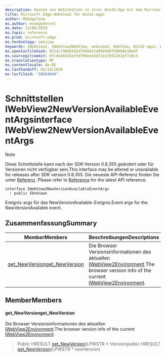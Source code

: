 ```yaml
---
description: Hosten von Webinhalten in ihrer Win32-App mit dem Microsoft Edge WebView2-Steuerelement
title: Microsoft Edge-WebView2 für Win32-apps
author: MSEdgeTeam
ms.author: msedgedevrel
ms.date: 12/09/2019
ms.topic: reference
ms.prod: microsoft-edge
ms.technology: webview
keywords: IWebView2, IWebView2WebView, webview2, WebView, Win32-apps, Win32, Edge
ms.openlocfilehash: 0314c796865d3d745b831d050498f59868e38e8f
ms.sourcegitcommit: 07cda56425e5fdf90eeb3972e17041261bf720cd
ms.translationtype: MT
ms.contentlocale: de-DE
ms.lasthandoff: 05/14/2020
ms.locfileid: "10654048"
---
```

# <span data-ttu-id="5bdaf-104">Schnittstellen IWebView2NewVersionAvailableEventArgs</span><span class="sxs-lookup"><span data-stu-id="5bdaf-104">interface IWebView2NewVersionAvailableEventArgs</span></span> 

> [!NOTE]
> <span data-ttu-id="5bdaf-105">Diese Schnittstelle kann nach der SDK-Version 0.8.355 geändert oder für Versionen nicht verfügbar sein.</span><span class="sxs-lookup"><span data-stu-id="5bdaf-105">This interface may be altered or unavailable for releases after SDK version 0.8.355.</span></span> <span data-ttu-id="5bdaf-106">Die neueste API-Referenz finden Sie unter [Referenz](../../../webview2-api-reference.md) .</span><span class="sxs-lookup"><span data-stu-id="5bdaf-106">Please refer to [Reference](../../../webview2-api-reference.md) for the latest API reference.</span></span>

```
interface IWebView2NewVersionAvailableEventArgs
  : public IUnknown
```

<span data-ttu-id="5bdaf-107">Ereignis-args für das NewVersionAvailable-Ereignis.</span><span class="sxs-lookup"><span data-stu-id="5bdaf-107">Event args for the NewVersionAvailable event.</span></span>

## <span data-ttu-id="5bdaf-108">Zusammenfassung</span><span class="sxs-lookup"><span data-stu-id="5bdaf-108">Summary</span></span>

 <span data-ttu-id="5bdaf-109">Member</span><span class="sxs-lookup"><span data-stu-id="5bdaf-109">Members</span></span>                        | <span data-ttu-id="5bdaf-110">Beschreibungen</span><span class="sxs-lookup"><span data-stu-id="5bdaf-110">Descriptions</span></span>
--------------------------------|---------------------------------------------
[<span data-ttu-id="5bdaf-111">get_NewVersion</span><span class="sxs-lookup"><span data-stu-id="5bdaf-111">get_NewVersion</span></span>](#get_newversion) | <span data-ttu-id="5bdaf-112">Die Browser Versionsinformationen des aktuellen [IWebView2Environment](IWebView2Environment.md).</span><span class="sxs-lookup"><span data-stu-id="5bdaf-112">The browser version info of the current [IWebView2Environment](IWebView2Environment.md).</span></span>

## <span data-ttu-id="5bdaf-113">Member</span><span class="sxs-lookup"><span data-stu-id="5bdaf-113">Members</span></span>

#### <span data-ttu-id="5bdaf-114">get_NewVersion</span><span class="sxs-lookup"><span data-stu-id="5bdaf-114">get_NewVersion</span></span> 

<span data-ttu-id="5bdaf-115">Die Browser Versionsinformationen des aktuellen [IWebView2Environment](IWebView2Environment.md).</span><span class="sxs-lookup"><span data-stu-id="5bdaf-115">The browser version info of the current [IWebView2Environment](IWebView2Environment.md).</span></span>

> <span data-ttu-id="5bdaf-116">Public HRESULT [get_NewVersion](#get_newversion)(LPWSTR \*-Version)</span><span class="sxs-lookup"><span data-stu-id="5bdaf-116">public HRESULT [get_NewVersion](#get_newversion)(LPWSTR \* newVersion)</span></span>

